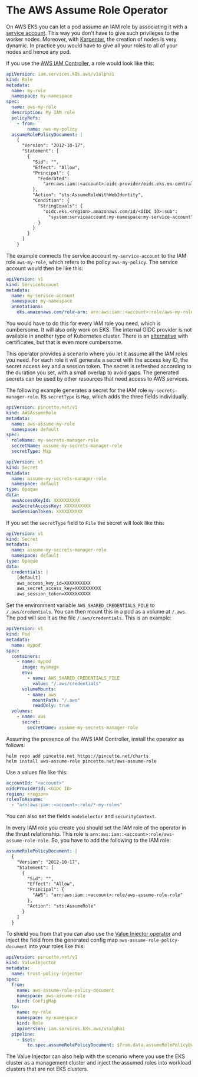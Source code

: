 # The AWS Assume Role Operator

On AWS EKS you can let a pod assume an IAM role by associating it with a [service account](https://docs.aws.amazon.com/eks/latest/userguide/iam-roles-for-service-accounts.html). This way you don't have to give such privileges to the worker nodes. Moreover, with [Karpenter](https://karpenter.sh), the creation of nodes is very dynamic. In practice you would have to give all your roles to all of your nodes and hence any pod.

If you use the [AWS IAM Controller](https://aws-controllers-k8s.github.io/community/reference/iam/v1alpha1/role/), a role would look like this:

```yaml
apiVersion: iam.services.k8s.aws/v1alpha1
kind: Role
metadata:
  name: my-role
  namespace: my-namespace
spec:
  name: aws-my-role
  description: My IAM role
  policyRefs:
    - from:
        name: aws-my-policy
  assumeRolePolicyDocument: |
    {
      "Version": "2012-10-17",
      "Statement": [
        {
          "Sid": "",
          "Effect": "Allow",
          "Principal": {
            "Federated":
              "arn:aws:iam::<account>:oidc-provider/oidc.eks.eu-central-1.amazonaws.com/id/<OIDC ID>"
          },
          "Action": "sts:AssumeRoleWithWebIdentity",
          "Condition": {
            "StringEquals": {
              "oidc.eks.<region>.amazonaws.com/id/<OIDC ID>:sub":
                "system:serviceaccount:my-namespace:my-service-account"
            }
          }
        }
      ]
    }
```

The example connects the service account `my-service-account` to the IAM role `aws-my-role`, which refers to the policy `aws-my-policy`. The service account would then be like this:

```yaml
apiVersion: v1
kind: ServiceAccount
metadata:
  name: my-service-account
  namespace: my-namespace
  annotations:
    eks.amazonaws.com/role-arn: arn:aws:iam::<account>:role/aws-my-role
```

You would have to do this for every IAM role you need, which is cumbersome. It will also only work on EKS. The internal OIDC provider is not available in another type of Kubernetes cluster. There is an [alternative](https://github.com/aws/amazon-eks-pod-identity-webhook/blob/master/SELF_HOSTED_SETUP.md) with certificates, but that is even more cumbersome.

This operator provides a scenario where you let it assume all the IAM roles you need. For each role it will generate a secret with the access key ID, the secret access key and a session token. The secret is refreshed according to the duration you set, with a small overlap to avoid gaps. The generated secrets can be used by other resources that need access to AWS services.

The following example generates a secret for the IAM role `my-secrets-manager-role`. Its `secretType` is `Map`, which adds the three fields individually.

```yaml
apiVersion: pincette.net/v1
kind: AWSAssumeRole
metadata:
  name: aws-assume-my-role
  namespace: default
spec:
  roleName: my-secrets-manager-role
  secretName: assume-my-secrets-manager-role
  secretType: Map
```

```yaml
apiVersion: v1
kind: Secret
metadata:
  name: assume-my-secrets-manager-role
  namespace: default
type: Opaque
data:
  awsAccessKeyId: XXXXXXXXXX
  awsSecretAccessKey: XXXXXXXXXX
  awsSessionToken: XXXXXXXXXX
```

If you set the `secretType` field to `File` the secret will look like this:

```yaml
apiVersion: v1
kind: Secret
metadata:
  name: assume-my-secrets-manager-role
  namespace: default
type: Opaque
data:
  credentials: |
    [default]
    aws_access_key_id=XXXXXXXXXX
    aws_secret_access_key=XXXXXXXXXX
    aws_session_token=XXXXXXXXXX    
```

Set the environment variable `AWS_SHARED_CREDENTIALS_FILE` to `/.aws/credentials`. You can then mount this in a pod as a volume at `/.aws`. The pod will see it as the file `/.aws/credentials`. This is an example:

```yaml
apiVersion: v1
kind: Pod
metadata:
  name: mypod
spec:
  containers:
    - name: mypod
      image: myimage
      env:
        - name: AWS_SHARED_CREDENTIALS_FILE
          value: "/.aws/credentials"        
      volumeMounts:
        - name: aws
          mountPath: "/.aws"
          readOnly: true
  volumes:
    - name: aws
      secret:
        secretName: assume-my-secrets-manager-role
```

Assuming the presence of the AWS IAM Controller, install the operator as follows:

```
helm repo add pincette.net https://pincette.net/charts
helm install aws-assume-role pincette.net/aws-assume-role
```

Use a values file like this:

```yaml
accountId: "<account>"
oidcProviderId: <OIDC ID>
region: <region>
rolesToAssume:
  - "arn:aws:iam::<account>:role/*-my-roles"
```

You can also set the fields `nodeSelector` and `securityContext`.

In every IAM role you create you should set the IAM role of the operator in the thrust relationship. This role is `arn:aws:iam::<account>:role/aws-assume-role-role`. So, you have to add the following to the IAM role:

```yaml
assumeRolePolicyDocument: |
  {
    "Version": "2012-10-17",
    "Statement": [
      {
        "Sid": "",
        "Effect": "Allow",
        "Principal": {
          "AWS": "arn:aws:iam::<account>:role/aws-assume-role-role"
        },
        "Action": "sts:AssumeRole"
      }
    ]
  }
```    

To shield you from that you can also use the [Value Injector operator](https://github.com/wdonne/pincette-value-injector) and inject the field from the generated config map `aws-assume-role-policy-document` into your roles like this:

```yaml
apiVersion: pincette.net/v1
kind: ValueInjector
metadata:
  name: trust-policy-injector
spec:
  from:
    name: aws-assume-role-policy-document
    namespace: aws-assume-role
    kind: ConfigMap
  to:
    name: my-role
    namespace: my-namespace
    kind: Role
    apiVersion: iam.services.k8s.aws/v1alpha1
  pipeline:
    - $set:
        to.spec.assumeRolePolicyDocument: $from.data.assumeRolePolicyDocument
```

The Value Injector can also help with the scenario where you use the EKS cluster as a management cluster and inject the assumed roles into workload clusters that are not EKS clusters.